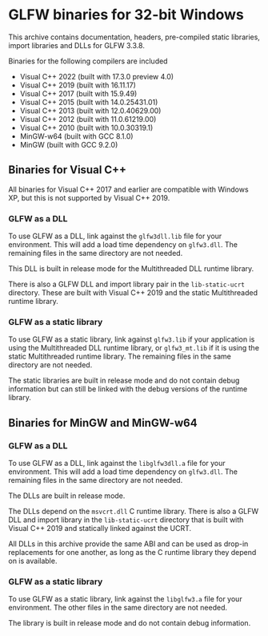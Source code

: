 # GLFW binaries for 32-bit Windows

This archive contains documentation, headers, pre-compiled static libraries,
import libraries and DLLs for GLFW 3.3.8.

Binaries for the following compilers are included

 - Visual C++ 2022 (built with 17.3.0 preview 4.0)
 - Visual C++ 2019 (built with 16.11.17)
 - Visual C++ 2017 (built with 15.9.49)
 - Visual C++ 2015 (built with 14.0.25431.01)
 - Visual C++ 2013 (built with 12.0.40629.00)
 - Visual C++ 2012 (built with 11.0.61219.00)
 - Visual C++ 2010 (built with 10.0.30319.1)
 - MinGW-w64 (built with GCC 8.1.0)
 - MinGW (built with GCC 9.2.0)


## Binaries for Visual C++

All binaries for Visual C++ 2017 and earlier are compatible with Windows XP, but
this is not supported by Visual C++ 2019.

### GLFW as a DLL

To use GLFW as a DLL, link against the `glfw3dll.lib` file for your
environment.  This will add a load time dependency on `glfw3.dll`.  The
remaining files in the same directory are not needed.

This DLL is built in release mode for the Multithreaded DLL runtime library.

There is also a GLFW DLL and import library pair in the `lib-static-ucrt`
directory.  These are built with Visual C++ 2019 and the static Multithreaded
runtime library.

### GLFW as a static library

To use GLFW as a static library, link against `glfw3.lib` if your application
is using the Multithreaded DLL runtime library, or `glfw3_mt.lib` if it is
using the static Multithreaded runtime library.  The remaining files in the same
directory are not needed.

The static libraries are built in release mode and do not contain debug
information but can still be linked with the debug versions of the runtime
library.


## Binaries for MinGW and MinGW-w64

### GLFW as a DLL

To use GLFW as a DLL, link against the `libglfw3dll.a` file for your
environment.  This will add a load time dependency on `glfw3.dll`.  The
remaining files in the same directory are not needed.

The DLLs are built in release mode.

The DLLs depend on the `msvcrt.dll` C runtime library.  There is also a GLFW
DLL and import library in the `lib-static-ucrt` directory that is built with
Visual C++ 2019 and statically linked against the UCRT.

All DLLs in this archive provide the same ABI and can be used as drop-in
replacements for one another, as long as the C runtime library they depend on is
available.

### GLFW as a static library

To use GLFW as a static library, link against the `libglfw3.a` file for your
environment.  The other files in the same directory are not needed.

The library is built in release mode and do not contain debug information.

